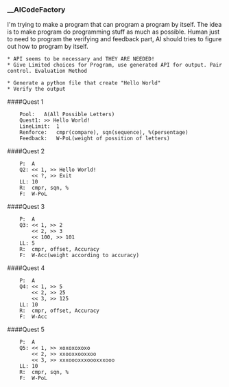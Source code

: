 ### __AICodeFactory
I'm trying to make a program that can program a program by itself.
The idea is to make program do programming stuff as much as possible. Human just to need to program the verifying and feedback part, AI should tries to figure out how to program by itself.

	* API seems to be necessary and THEY ARE NEEDED!
	* Give Limited choices for Program, use generated API for output. Pair control. Evaluation Method
	
	* Generate a python file that create "Hello World"
	* Verify the output
####Quest 1
```
	Pool:	A(All Possible Letters)
	Quest1:	>> Hello World!
	LineLimit:	1
	Renforce:	cmpr(compare), sqn(sequence), %(persentage)
	Feedback:	W-PoL(weight of possition of letters)
```
####Quest 2
```
	P:	A
	Q2:	<< 1, >> Hello World!
		<< ?, >> Exit
	LL:	10
	R:	cmpr, sqn, %
	F:	W-PoL
```
####Quest 3
```
	P:	A
	Q3:	<< 1, >> 2
		<< 2, >> 3
		<< 100, >> 101
	LL:	5
	R:	cmpr, offset, Accuracy
	F:	W-Acc(weight according to accuracy)
```
####Quest 4
```
	P:	A
	Q4:	<< 1, >> 5
		<< 2, >> 25
		<< 3, >> 125
	LL:	10
	R:	cmpr, offset, Accuracy
	F:	W-Acc
```
####Quest 5
```
	P:	A
	Q5:	<< 1, >> xoxoxoxoxo
		<< 2, >> xxooxxooxxoo
		<< 3, >> xxxoooxxxoooxxxooo
	LL:	10
	R:	cmpr, sqn, %
	F:	W-PoL
